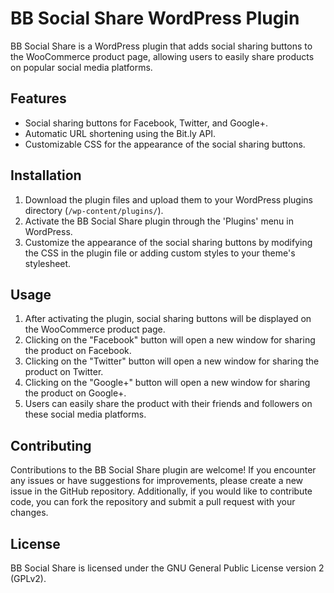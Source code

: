 # BB Social Share WordPress Plugin

BB Social Share is a WordPress plugin that adds social sharing buttons to the WooCommerce product page, allowing users to easily share products on popular social media platforms.

## Features

- Social sharing buttons for Facebook, Twitter, and Google+.
- Automatic URL shortening using the Bit.ly API.
- Customizable CSS for the appearance of the social sharing buttons.

## Installation

1. Download the plugin files and upload them to your WordPress plugins directory (`/wp-content/plugins/`).
2. Activate the BB Social Share plugin through the 'Plugins' menu in WordPress.
3. Customize the appearance of the social sharing buttons by modifying the CSS in the plugin file or adding custom styles to your theme's stylesheet.

## Usage

1. After activating the plugin, social sharing buttons will be displayed on the WooCommerce product page.
2. Clicking on the "Facebook" button will open a new window for sharing the product on Facebook.
3. Clicking on the "Twitter" button will open a new window for sharing the product on Twitter.
4. Clicking on the "Google+" button will open a new window for sharing the product on Google+.
5. Users can easily share the product with their friends and followers on these social media platforms.

## Contributing

Contributions to the BB Social Share plugin are welcome! If you encounter any issues or have suggestions for improvements, please create a new issue in the GitHub repository. Additionally, if you would like to contribute code, you can fork the repository and submit a pull request with your changes.

## License

BB Social Share is licensed under the GNU General Public License version 2 (GPLv2).
